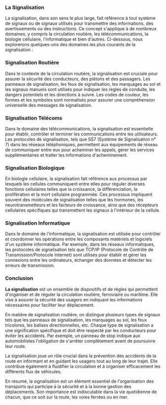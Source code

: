 ### La Signalisation

La signalisation, dans son sens le plus large, fait référence à tout système de signaux ou de signaux utilisés pour transmettre des informations, des avertissements ou des instructions. Ce concept s'applique à de nombreux domaines, y compris la circulation routière, les télécommunications, la biologie cellulaire, l'informatique et bien d'autres. Ci-dessous, nous explorerons quelques-uns des domaines les plus courants de la signalisation :

### Signalisation Routière

Dans le contexte de la circulation routière, la signalisation est cruciale pour assurer la sécurité des conducteurs, des piétons et des passagers. Les panneaux de signalisation, les feux de signalisation, les marquages au sol et les signaux manuels sont utilisés pour indiquer les règles de conduite, les dangers potentiels et les directions à suivre. Les codes de couleur, les formes et les symboles sont normalisés pour assurer une compréhension universelle des messages de signalisation.

### Signalisation Télécoms

Dans le domaine des télécommunications, la signalisation est essentielle pour établir, contrôler et terminer les communications entre les utilisateurs. Les protocoles de signalisation, tels que SS7 (Système de Signalisation n° 7) dans les réseaux téléphoniques, permettent aux équipements de réseau de communiquer entre eux pour acheminer les appels, gérer les services supplémentaires et traiter les informations d'acheminement.

### Signalisation Biologique

En biologie cellulaire, la signalisation fait référence aux processus par lesquels les cellules communiquent entre elles pour réguler diverses fonctions cellulaires telles que la croissance, la différenciation, la prolifération et la mort cellulaire programmée. Ces processus impliquent souvent des molécules de signalisation telles que les hormones, les neurotransmetteurs et les facteurs de croissance, ainsi que des récepteurs cellulaires spécifiques qui transmettent les signaux à l'intérieur de la cellule.

### Signalisation Informatique

Dans le domaine de l'informatique, la signalisation est utilisée pour contrôler et coordonner les opérations entre les composants matériels et logiciels d'un système informatique. Par exemple, dans les réseaux informatiques, les protocoles de signalisation tels que TCP/IP (Protocole de Contrôle de Transmission/Protocole Internet) sont utilisés pour établir et gérer les connexions entre les ordinateurs, échanger des données et détecter les erreurs de transmission.

### Conclusion

**La signalisation** est un ensemble de dispositifs et de règles qui permettent d'organiser et de réguler la circulation routière, ferroviaire ou maritime. Elle vise à assurer la sécurité des usagers en indiquant les informations nécessaires pour faciliter leur déplacement. 

En matière de signalisation routière, on distingue plusieurs types de signaux tels que les panneaux de signalisation, les marquages au sol, les feux tricolores, les balises directionnelles, etc. Chaque type de signalisation a une signification spécifique et doit être respecté par les conducteurs pour éviter les accidents. Par exemple, un panneau de stop indique aux automobilistes l'obligation de s'arrêter complètement avant de poursuivre leur route.

La signalisation joue un rôle crucial dans la prévention des accidents de la route en informant et en guidant les usagers tout au long de leur trajet. Elle contribue également à fluidifier la circulation et à organiser efficacement les différents flux de véhicules.

En résumé, la signalisation est un élément essentiel de l'organisation des transports qui participe à la sécurité et à la bonne gestion des déplacements. Son importance est indiscutable dans la vie quotidienne de chacun, que ce soit sur la route, les voies ferrées ou en mer.